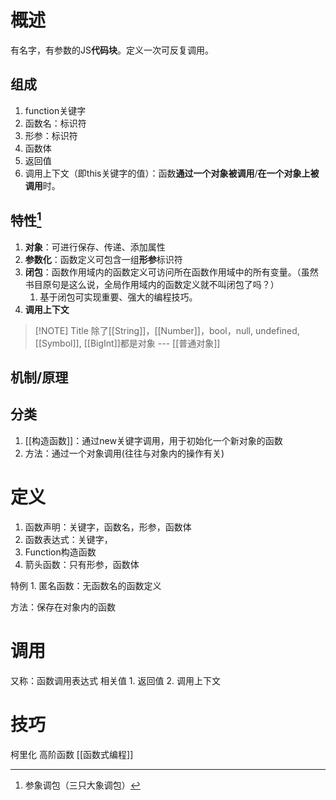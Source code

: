 
# 概述
有名字，有参数的JS**代码块**。定义一次可反复调用。
## 组成
1. function关键字
2. 函数名：标识符
3. 形参：标识符
4. 函数体
5. 返回值
6. 调用上下文（即this关键字的值）：函数**通过一个对象被调用**/**在一个对象上被调用**时。
## 特性[^1]
1. **对象**：可进行保存、传递、添加属性
2. **参数化**：函数定义可包含一组**形参**标识符
3. **闭包**：函数作用域内的函数定义可访问所在函数作用域中的所有变量。（虽然书目原句是这么说，全局作用域内的函数定义就不叫闭包了吗？）
	1. 基于闭包可实现重要、强大的编程技巧。
4. **调用上下文**
> [!NOTE] Title
> 除了[[String]]，[[Number]]，bool，null, undefined, [[Symbol]], [[BigInt]]都是对象 --- [[普通对象]] 
## 机制/原理
## 分类
1. [[构造函数]]：通过new关键字调用，用于初始化一个新对象的函数
2. 方法：通过一个对象调用(往往与对象内的操作有关)
# 定义

1. 函数声明：关键字，函数名，形参，函数体
2. 函数表达式：关键字，
3. Function构造函数
4. 箭头函数：只有形参，函数体

特例
	1. 匿名函数：无函数名的函数定义

方法：保存在对象内的函数
# 调用
又称：函数调用表达式
相关值
	1. 返回值
	2. 调用上下文
# 技巧
柯里化
高阶函数
[[函数式编程]] 


[^1]: 参象调包（三只大象调包）